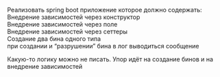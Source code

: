 Реализовать spring boot приложение которое должно содержать: 
Внедрение зависимостей через конструктор  
Внедрение зависимостей через поле  
Внедрение зависимостей через сеттеры  
Создание два бина одного типа  
при создании и “разрушении” бина в лог выводиться сообщение  
  
  
Какую-то логику можно не писать. Упор идёт на создание бинов и на внедрение зависимостей

